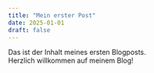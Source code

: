 ```yaml
---
title: "Mein erster Post"
date: 2025-01-01
draft: false
---
```


Das ist der Inhalt meines ersten Blogposts.  
Herzlich willkommen auf meinem Blog!